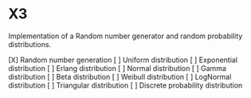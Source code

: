 # X3

Implementation of a Random number generator and random probability distributions.

[X] Random number generation
[ ] Uniform distribution
[ ] Exponential distribution
[ ] Erlang distribution
[ ] Normal distribution
[ ] Gamma distribution
[ ] Beta distribution
[ ] Weibull distribution
[ ] LogNormal distribution
[ ] Triangular distribution
[ ] Discrete probability distribution
